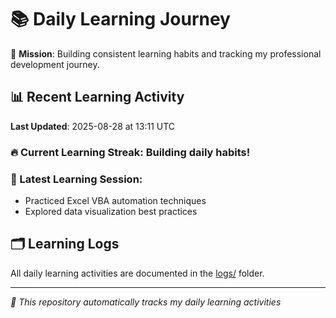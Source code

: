 # 📚 Daily Learning Journey

🎯 **Mission**: Building consistent learning habits and tracking my professional development journey.

## 📊 Recent Learning Activity

**Last Updated**: 2025-08-28 at 13:11 UTC

### 🔥 Current Learning Streak: Building daily habits!

### 📝 Latest Learning Session:
- Practiced Excel VBA automation techniques
- Explored data visualization best practices

## 🗂️ Learning Logs

All daily learning activities are documented in the [logs/](./logs/) folder.

---
*🤖 This repository automatically tracks my daily learning activities*
